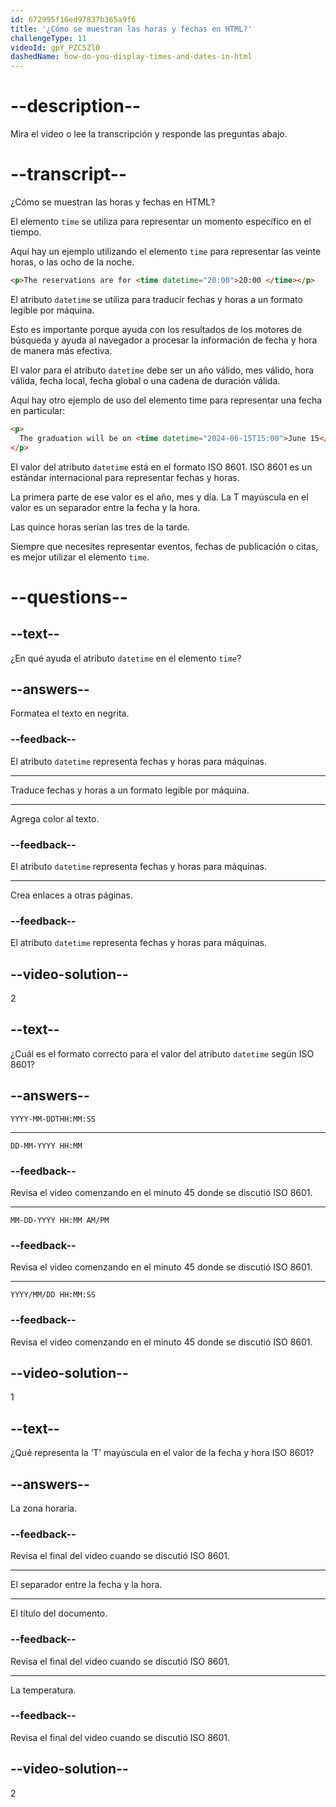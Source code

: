 ```yaml
---
id: 672995f16ed97837b365a9f6
title: '¿Cómo se muestran las horas y fechas en HTML?'
challengeType: 11
videoId: gpY_PZC5Zl0
dashedName: how-do-you-display-times-and-dates-in-html
---
```


# --description--

Mira el video o lee la transcripción y responde las preguntas abajo.

# --transcript--

¿Cómo se muestran las horas y fechas en HTML?

El elemento `time` se utiliza para representar un momento específico en el tiempo.

Aquí hay un ejemplo utilizando el elemento `time` para representar las veinte horas, o las ocho de la noche.

```html
<p>The reservations are for <time datetime="20:00">20:00 </time></p>
```

El atributo `datetime` se utiliza para traducir fechas y horas a un formato legible por máquina.

Esto es importante porque ayuda con los resultados de los motores de búsqueda y ayuda al navegador a procesar la información de fecha y hora de manera más efectiva.

El valor para el atributo `datetime` debe ser un año válido, mes válido, hora válida, fecha local, fecha global o una cadena de duración válida.

Aquí hay otro ejemplo de uso del elemento time para representar una fecha en particular:

```html
<p>
  The graduation will be on <time datetime="2024-06-15T15:00">June 15</time>
</p>
```

El valor del atributo `datetime` está en el formato ISO 8601. ISO 8601 es un estándar internacional para representar fechas y horas.

La primera parte de ese valor es el año, mes y día. La T mayúscula en el valor es un separador entre la fecha y la hora.

Las quince horas serían las tres de la tarde.

Siempre que necesites representar eventos, fechas de publicación o citas, es mejor utilizar el elemento `time`.

# --questions--

## --text--

¿En qué ayuda el atributo `datetime` en el elemento `time`?

## --answers--

Formatea el texto en negrita.

### --feedback--

El atributo `datetime` representa fechas y horas para máquinas.

---

Traduce fechas y horas a un formato legible por máquina.

---

Agrega color al texto.

### --feedback--

El atributo `datetime` representa fechas y horas para máquinas.

---

Crea enlaces a otras páginas.

### --feedback--

El atributo `datetime` representa fechas y horas para máquinas.

## --video-solution--

2

## --text--

¿Cuál es el formato correcto para el valor del atributo `datetime` según ISO 8601?

## --answers--

`YYYY-MM-DDTHH:MM:SS`

---

`DD-MM-YYYY HH:MM`

### --feedback--

Revisa el video comenzando en el minuto 45 donde se discutió ISO 8601.

---

`MM-DD-YYYY HH:MM AM/PM`

### --feedback--

Revisa el video comenzando en el minuto 45 donde se discutió ISO 8601.

---

`YYYY/MM/DD HH:MM:SS`

### --feedback--

Revisa el video comenzando en el minuto 45 donde se discutió ISO 8601.

## --video-solution--

1

## --text--

¿Qué representa la ‘T’ mayúscula en el valor de la fecha y hora ISO 8601?

## --answers--

La zona horaria.

### --feedback--

Revisa el final del video cuando se discutió ISO 8601.

---

El separador entre la fecha y la hora.

---

El título del documento.

### --feedback--

Revisa el final del video cuando se discutió ISO 8601.

---

La temperatura.

### --feedback--

Revisa el final del video cuando se discutió ISO 8601.

## --video-solution--

2
